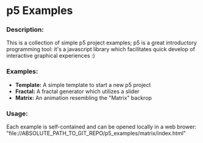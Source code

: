 # p5 Examples


### Description:
This is a collection of simple p5 project examples; p5 is a great introductory programming tool: it's a javascript library which facilitates quick develop of interactive graphical experiences :)


### Examples:
* **Template:** A simple template to start a new p5 project
* **Fractal:** A fractal generator which utilizes a slider
* **Matrix:** An animation resembling the "Matrix" backrop


### Usage:
Each example is self-contained and can be opened locally in a web brower:
"file://ABSOLUTE_PATH_TO_GIT_REPO/p5_examples/matrix/index.html"
